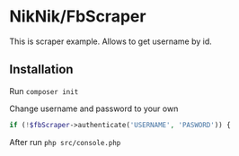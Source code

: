 # NikNik/FbScraper

This is scraper example. Allows to get username by id.

## Installation

Run `composer init`

Change username and password to your own

```php
if (!$fbScraper->authenticate('USERNAME', 'PASWORD')) {
```

After run `php src/console.php`
